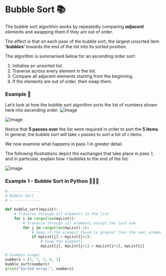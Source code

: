 # Bubble Sort 📚 
The bubble sort algorithm works by repeatedly comparing _**adjacent**_ elements and swapping them if they are out of order. 

The effect is that on each pass of the bubble sort, the largest unsorted item **‘bubbles’** towards the end of the list into its sorted position.

The algorithm is summarised below for an ascending order sort:
1. Initialise an unsorted list.
2. Traverse across every element in the list.
3. Compare all adjacent elements starting from the beginning.
4. If the elements are out of order, then swap them.

### Example 📝
Let’s look at how the bubble sort algorithm sorts the list of numbers shown here into ascending order.
![image](https://github.com/ross-bish/Algorithms/assets/83789503/e0a91bcc-af50-493e-a026-fbc54664d340)

![image](https://github.com/ross-bish/Algorithms/assets/83789503/f59391ef-e69e-4252-b8e4-4bc19f53750d)

Notice that **5 passes over** the list were required in order to sort the **5 items**. In general, the bubble sort will take ``𝑛`` passes to sort a list of ``𝑛`` items.

We now examine what happens in pass 1 in greater detail. 

The following illustrations depict the exchanges that take place in _pass 1_, and in particular, explain how ``7`` bubbles to the end of the list.

![image](https://github.com/ross-bish/Algorithms/assets/83789503/3c30a60a-f118-4068-8461-6c5e1f9e10d2)


### Example 1 - Bubble Sort in Python 👨🏽‍💻

````python
# --------------
# Bubble Sort
# --------------

def bubble_sort(myList):
    # Traverse through all elements in the list
    for i in range(len(myList)):
        # Traverse through all elements except the last one
        for j in range(len(myList)-1):
            # Swap if the element found is greater than the next element
            if myList[j] > myList[j+1]:
                # Swap the elements
                myList[j], myList[j+1] = myList[j+1], myList[j]

# Example usage:
numbers = [5, 7, 3, 6, 2]
bubble_sort(numbers)
print("Sorted array:", numbers)
````
